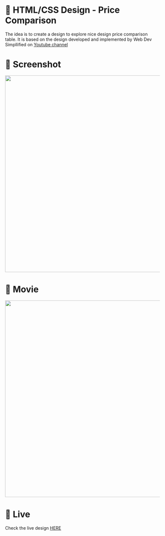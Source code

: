 
# 🎨 HTML/CSS Design - Price Comparison

The idea is to create a design to explore nice design price comparison table. It is based on the design developed and implemented by Web Dev Simpllified on [Youtube channel](https://www.youtube.com/watch?v=M_bhZEY6_kM
)


# 📸 Screenshot

<img src="https://storage.googleapis.com/rfribeiro-css/price-comparison-02/presentation.png" width="640">


# 🎥 Movie

<img src="https://storage.googleapis.com/rfribeiro-css/price-comparison-02/presentation.gif" width="640">


# 🚀 Live

Check the live design [HERE](https://storage.googleapis.com/rfribeiro-css/price-comparison-02/index.html)